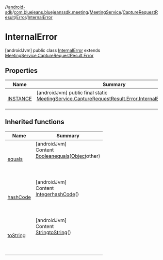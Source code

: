 //[android-sdk](../../../../../../index.md)/[com.bluejeans.bluejeanssdk.meeting](../../../../index.md)/[MeetingService](../../../index.md)/[CaptureRequestResult](../../index.md)/[Error](../index.md)/[InternalError](index.md)



# InternalError  
 [androidJvm] public class [InternalError](index.md) extends [MeetingService.CaptureRequestResult.Error](../index.md)   


## Properties  
  
|  Name |  Summary | 
|---|---|
| <a name="com.bluejeans.bluejeanssdk.meeting/MeetingService.CaptureRequestResult.Error.InternalError/INSTANCE/#/PointingToDeclaration/"></a>[INSTANCE](index.md#929006171%2FProperties%2F-435046686)| <a name="com.bluejeans.bluejeanssdk.meeting/MeetingService.CaptureRequestResult.Error.InternalError/INSTANCE/#/PointingToDeclaration/"></a> [androidJvm] public final static [MeetingService.CaptureRequestResult.Error.InternalError](index.md)[INSTANCE](index.md#929006171%2FProperties%2F-435046686)  <br>   <br>|


## Inherited functions  
  
|  Name |  Summary | 
|---|---|
| <a name="kotlin/MeetingService.CaptureRequestResult.Error.InternalError/equals/#kotlin.Any?/PointingToDeclaration/"></a>[equals](index.md#-753206800%2FFunctions%2F-435046686)| <a name="kotlin/MeetingService.CaptureRequestResult.Error.InternalError/equals/#kotlin.Any?/PointingToDeclaration/"></a>[androidJvm]  <br>Content  <br>[Boolean](https://developer.android.com/reference/kotlin/java/lang/Boolean.html)[equals](index.md#-753206800%2FFunctions%2F-435046686)([Object](https://developer.android.com/reference/kotlin/java/lang/Object.html)other)  <br>  <br><br><br>|
| <a name="kotlin/MeetingService.CaptureRequestResult.Error.InternalError/hashCode/#/PointingToDeclaration/"></a>[hashCode](index.md#-1270136586%2FFunctions%2F-435046686)| <a name="kotlin/MeetingService.CaptureRequestResult.Error.InternalError/hashCode/#/PointingToDeclaration/"></a>[androidJvm]  <br>Content  <br>[Integer](https://developer.android.com/reference/kotlin/java/lang/Integer.html)[hashCode](index.md#-1270136586%2FFunctions%2F-435046686)()  <br>  <br><br><br>|
| <a name="kotlin/MeetingService.CaptureRequestResult.Error.InternalError/toString/#/PointingToDeclaration/"></a>[toString](index.md#-1448302651%2FFunctions%2F-435046686)| <a name="kotlin/MeetingService.CaptureRequestResult.Error.InternalError/toString/#/PointingToDeclaration/"></a>[androidJvm]  <br>Content  <br>[String](https://developer.android.com/reference/kotlin/java/lang/String.html)[toString](index.md#-1448302651%2FFunctions%2F-435046686)()  <br>  <br><br><br>|

